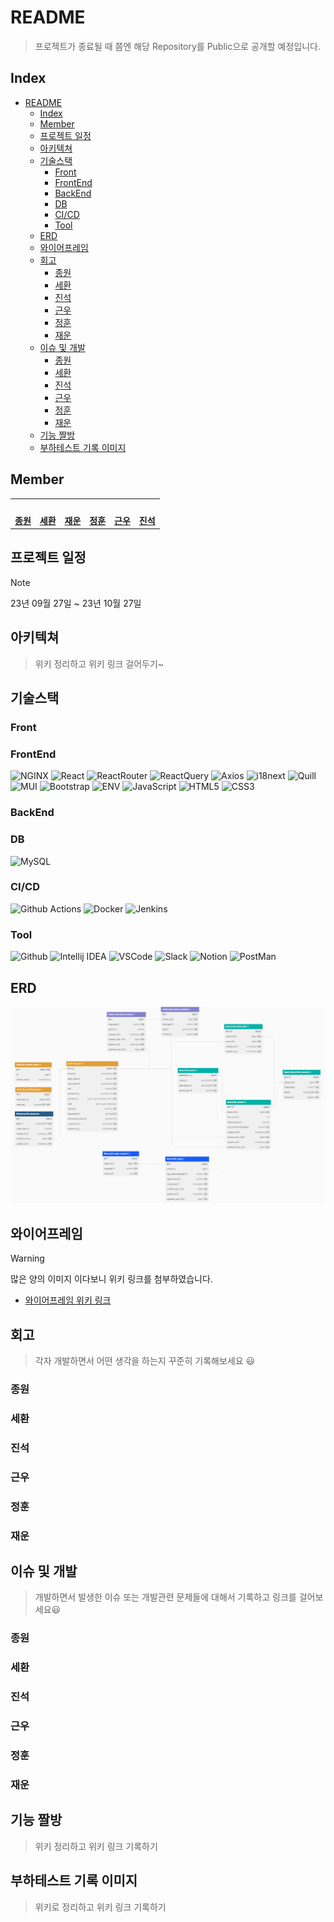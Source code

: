# README

> 프로젝트가 종료될 때 쯤엔 해당 Repository를 Public으로 공개할 예정입니다.

## Index

- [README](#readme)
  - [Index](#index)
  - [Member](#member)
  - [프로젝트 일정](#프로젝트-일정)
  - [아키텍쳐](#아키텍쳐)
  - [기술스택](#기술스택)
    - [Front](#front)
    - [FrontEnd](#frontend)
    - [BackEnd](#backend)
    - [DB](#db)
    - [CI/CD](#cicd)
    - [Tool](#tool)
  - [ERD](#erd)
  - [와이어프레임](#와이어프레임)
  - [회고](#회고)
    - [종원](#종원)
    - [세환](#세환)
    - [진석](#진석)
    - [근우](#근우)
    - [정훈](#정훈)
    - [재운](#재운)
  - [이슈 및 개발](#이슈-및-개발)
    - [종원](#종원-1)
    - [세환](#세환-1)
    - [진석](#진석-1)
    - [근우](#근우-1)
    - [정훈](#정훈-1)
    - [재운](#재운-1)
  - [기능 짤방](#기능-짤방)
  - [부하테스트 기록 이미지](#부하테스트-기록-이미지)

## Member

<table>
 <tr>
    <td align="center"><a href="https://github.com/donsonioc2010"><img src="https://avatars.githubusercontent.com/donsonioc2010" width="140px;" alt=""></a></td>
    <td align="center">
      <a href="https://github.com/bongsh0112"><img src="https://avatars.githubusercontent.com/bongsh0112" width="140px;" alt=""></a>
      </td>
    <td align="center"><a href="https://github.com/wooni89"><img src="https://avatars.githubusercontent.com/u/77907190?v=4" width="140px;" alt=""></a></td>
    <td align="center"><a href="https://github.com/lljh1992"><img src="https://avatars.githubusercontent.com/u/134458007?v=4" width="140px;" alt=""></a></td>
    <td align="center"><a href="https://github.com/kwchoi11"><img src="https://avatars.githubusercontent.com/u/131943335?v=4" width="140px;" alt=""></a></td>
    <td align="center"><a href="https://github.com/lgsok00"><img src="https://avatars.githubusercontent.com/u/80325051?v=4" width="140px;" alt=""></a></td>
  </tr>
  <tr>
    <td align="center"><a href="https://github.com/donsonioc2010"><b>종원</b></a></td>
    <td align="center"><a href="https://github.com/bongsh0112"><b>세환</b></a></td>
    <td align="center"><a href="https://github.com/wooni89"><b>재운</b></a></td>
    <td align="center"><a href="https://github.com/lljh1992"><b>정훈</b></a></td>
    <td align="center"><a href="https://github.com/kwchoi11"><b>근우</b></a></td>
    <td align="center"><a href="https://github.com/lgsok00"><b>진석</b></a></td>
  </tr>
</table>

## 프로젝트 일정

> [!NOTE]
> 23년 09월 27일 ~ 23년 10월 27일

## 아키텍쳐

> 위키 정리하고 위키 링크 걸어두기~

## 기술스택

### Front

### FrontEnd

![NGINX](https://img.shields.io/badge/NGINX-009639?style=flat&logo=NGINX&logoColor=white)
![React](https://img.shields.io/badge/React-v.18-61DAFB?style=flat&logo=React&logoColor=white)
![ReactRouter](https://img.shields.io/badge/ReactRouter-v.6-CA4245?style=flat&logo=React_Router&logoColor=white)
![ReactQuery](https://img.shields.io/badge/ReactQuery-v.6-FF4154?style=flat&logo=React_Query&logoColor=white)
![Axios](https://img.shields.io/badge/Axios-5A29E4?style=flat&logo=Axios&logoColor=white)
![i18next](https://img.shields.io/badge/i18next-26A69A?style=flat&logo=i18next&logoColor=white)
![Quill](https://img.shields.io/badge/React-Quill-green)
![MUI](https://img.shields.io/badge/MUI-007FFF?style=flat&logo=MUI&logoColor=white)
![Bootstrap](https://img.shields.io/badge/Bootstrap-v.5-7952B3?style=flat&logo=Bootstrap&logoColor=white)
![ENV](https://img.shields.io/badge/.env-ECD53F?style=flat&logo=.env&logoColor=white)
![JavaScript](https://img.shields.io/badge/JavaScript-E7DF1E?style=flat&logo=javascript&logoColor=white)
![HTML5](https://img.shields.io/badge/html-5-E34F26?style=flat&logo=html5&logoColor=white)
![CSS3](https://img.shields.io/badge/css-3-1572B6?style=flat&logo=css3&logoColor=white)

### BackEnd

### DB

![MySQL](https://img.shields.io/badge/MySQL-v.8.0.33-4479A1?style=flat&logo=MySQL&logoColor=white)

### CI/CD

![Github Actions](https://img.shields.io/badge/Github_Actions-2088FF?style=flat&logo=Github-Actions&logoColor=white)
![Docker](https://img.shields.io/badge/Docker-2496ED?style=flat&logo=Docker&logoColor=white)
![Jenkins](https://img.shields.io/badge/Jenkins-D24939?style=flat&logo=Jenkins&logoColor=white)

### Tool

![Github](https://img.shields.io/badge/GitHub-181717?style=flat&logo=GitHub&logoColor=white)
![Intellij IDEA](https://img.shields.io/badge/IntelliJ-000000?style=flat&logo=IntelliJ-IDEA&logoColor=white)
![VSCode](https://img.shields.io/badge/VSCode-007ACC?style=flat&logo=Visual-Studio-Code&logoColor=white)
![Slack](https://img.shields.io/badge/Slack-4A154B?style=flat&logo=Slack&logoColor=white)
![Notion](https://img.shields.io/badge/Notion-000000?style=flat&logo=Notion&logoColor=white)
![PostMan](https://img.shields.io/badge/Postman-FF6C37?style=flat&logo=Postman&logoColor=white)

## ERD

[![ERD](./ERD/ERD_v231027.png)](https://dbdocs.io/donsonioc2010/Hook_killer)

## 와이어프레임

> [!WARNING]  
> 많은 양의 이미지 이다보니 위키 링크를 첨부하였습니다.

- [와이어프레임 위키 링크](https://github.com/hook-killer/document/wiki/01.-WireFrame)

## 회고

> 각자 개발하면서 어떤 생각을 하는지 꾸준히 기록해보세요 😃

### 종원

### 세환

### 진석

### 근우

### 정훈

### 재운

## 이슈 및 개발

> 개발하면서 발생한 이슈 또는 개발관련 문제들에 대해서 기록하고 링크를 걸어보세요😃

### 종원

### 세환

### 진석

### 근우

### 정훈

### 재운

## 기능 짤방

> 위키 정리하고 위키 링크 기록하기

## 부하테스트 기록 이미지

> 위키로 정리하고 위키 링크 기록하기
